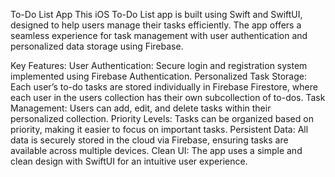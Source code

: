 To-Do List App
This iOS To-Do List app is built using Swift and SwiftUI, designed to help users manage their tasks efficiently. The app offers a seamless experience for task management with user authentication and personalized data storage using Firebase.

Key Features:
User Authentication: Secure login and registration system implemented using Firebase Authentication.
Personalized Task Storage: Each user’s to-do tasks are stored individually in Firebase Firestore, where each user in the users collection has their own subcollection of to-dos.
Task Management: Users can add, edit, and delete tasks within their personalized collection.
Priority Levels: Tasks can be organized based on priority, making it easier to focus on important tasks.
Persistent Data: All data is securely stored in the cloud via Firebase, ensuring tasks are available across multiple devices.
Clean UI: The app uses a simple and clean design with SwiftUI for an intuitive user experience.
